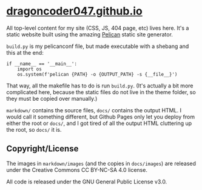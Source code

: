 # [dragoncoder047.github.io](https://dragoncoder047.github.io)

All top-level content for my site (CSS, JS, 404 page, etc) lives here. It's a static website built using the amazing [Pelican](https://getpelican.com) static site generator.

`build.py` is my pelicanconf file, but made executable with a shebang and this at the end:

```py3
if __name__ == '__main__':
    import os
    os.system(f'pelican {PATH} -o {OUTPUT_PATH} -s {__file__}')
```

That way, all the makefile has to do is run `build.py`. (It's actually a bit more complicated here, because the static files do not live in the theme folder, so they must be copied over manually.)

`markdown/` contains the source files, `docs/` contains the output HTML. I would call it something different, but Github Pages only let you deploy from either the root or `docs/`, and I got tired of all the output HTML cluttering up the root, so `docs/` it is.

## Copyright/License

The images in `markdown/images` (and the copies in `docs/images`) are released under the Creative Commons CC BY-NC-SA 4.0 license.

All code is released under the GNU General Public License v3.0.
